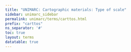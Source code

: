 ```yaml
---
title: "UNIMARC: Cartographic materials: Type of scale"
sidebar: unimarc_sidebar
permalink: unimarc/terms/carttos.html
prefix: "carttos"
ns_separator: '#'
toc: true
layout: terms
datatable: true
---
```

